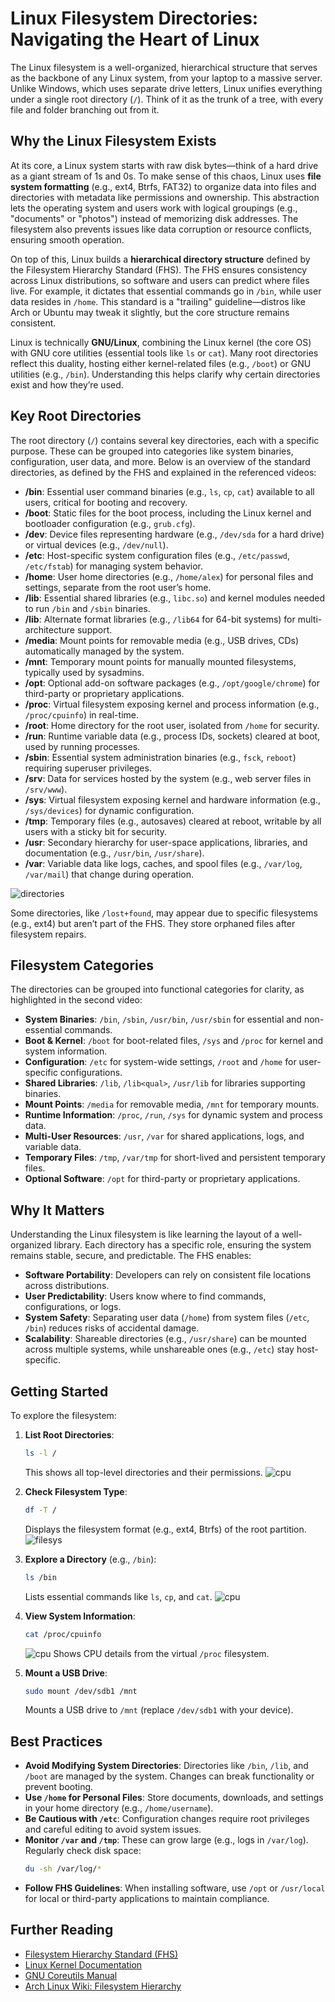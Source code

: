 # Linux Filesystem Directories: Navigating the Heart of Linux

The Linux filesystem is a well-organized, hierarchical structure that serves as the backbone of any Linux system, from your laptop to a massive server. Unlike Windows, which uses separate drive letters, Linux unifies everything under a single root directory (`/`). Think of it as the trunk of a tree, with every file and folder branching out from it. 

## Why the Linux Filesystem Exists

At its core, a Linux system starts with raw disk bytes—think of a hard drive as a giant stream of 1s and 0s. To make sense of this chaos, Linux uses **file system formatting** (e.g., ext4, Btrfs, FAT32) to organize data into files and directories with metadata like permissions and ownership. This abstraction lets the operating system and users work with logical groupings (e.g., "documents" or "photos") instead of memorizing disk addresses. The filesystem also prevents issues like data corruption or resource conflicts, ensuring smooth operation.

On top of this, Linux builds a **hierarchical directory structure** defined by the Filesystem Hierarchy Standard (FHS). The FHS ensures consistency across Linux distributions, so software and users can predict where files live. For example, it dictates that essential commands go in `/bin`, while user data resides in `/home`. This standard is a "trailing" guideline—distros like Arch or Ubuntu may tweak it slightly, but the core structure remains consistent.

Linux is technically **GNU/Linux**, combining the Linux kernel (the core OS) with GNU core utilities (essential tools like `ls` or `cat`). Many root directories reflect this duality, hosting either kernel-related files (e.g., `/boot`) or GNU utilities (e.g., `/bin`). Understanding this helps clarify why certain directories exist and how they’re used.

## Key Root Directories

The root directory (`/`) contains several key directories, each with a specific purpose. These can be grouped into categories like system binaries, configuration, user data, and more. Below is an overview of the standard directories, as defined by the FHS and explained in the referenced videos:

- **/bin**: Essential user command binaries (e.g., `ls`, `cp`, `cat`) available to all users, critical for booting and recovery.
- **/boot**: Static files for the boot process, including the Linux kernel and bootloader configuration (e.g., `grub.cfg`).
- **/dev**: Device files representing hardware (e.g., `/dev/sda` for a hard drive) or virtual devices (e.g., `/dev/null`).
- **/etc**: Host-specific system configuration files (e.g., `/etc/passwd`, `/etc/fstab`) for managing system behavior.
- **/home**: User home directories (e.g., `/home/alex`) for personal files and settings, separate from the root user’s home.
- **/lib**: Essential shared libraries (e.g., `libc.so`) and kernel modules needed to run `/bin` and `/sbin` binaries.
- **/lib<qual>**: Alternate format libraries (e.g., `/lib64` for 64-bit systems) for multi-architecture support.
- **/media**: Mount points for removable media (e.g., USB drives, CDs) automatically managed by the system.
- **/mnt**: Temporary mount points for manually mounted filesystems, typically used by sysadmins.
- **/opt**: Optional add-on software packages (e.g., `/opt/google/chrome`) for third-party or proprietary applications.
- **/proc**: Virtual filesystem exposing kernel and process information (e.g., `/proc/cpuinfo`) in real-time.
- **/root**: Home directory for the root user, isolated from `/home` for security.
- **/run**: Runtime variable data (e.g., process IDs, sockets) cleared at boot, used by running processes.
- **/sbin**: Essential system administration binaries (e.g., `fsck`, `reboot`) requiring superuser privileges.
- **/srv**: Data for services hosted by the system (e.g., web server files in `/srv/www`).
- **/sys**: Virtual filesystem exposing kernel and hardware information (e.g., `/sys/devices`) for dynamic configuration.
- **/tmp**: Temporary files (e.g., autosaves) cleared at reboot, writable by all users with a sticky bit for security.
- **/usr**: Secondary hierarchy for user-space applications, libraries, and documentation (e.g., `/usr/bin`, `/usr/share`).
- **/var**: Variable data like logs, caches, and spool files (e.g., `/var/log`, `/var/mail`) that change during operation.

![directories](./screenshots/directories.png)

Some directories, like `/lost+found`, may appear due to specific filesystems (e.g., ext4) but aren’t part of the FHS. They store orphaned files after filesystem repairs.

## Filesystem Categories

The directories can be grouped into functional categories for clarity, as highlighted in the second video:
- **System Binaries**: `/bin`, `/sbin`, `/usr/bin`, `/usr/sbin` for essential and non-essential commands.
- **Boot & Kernel**: `/boot` for boot-related files, `/sys` and `/proc` for kernel and system information.
- **Configuration**: `/etc` for system-wide settings, `/root` and `/home` for user-specific configurations.
- **Shared Libraries**: `/lib`, `/lib<qual>`, `/usr/lib` for libraries supporting binaries.
- **Mount Points**: `/media` for removable media, `/mnt` for temporary mounts.
- **Runtime Information**: `/proc`, `/run`, `/sys` for dynamic system and process data.
- **Multi-User Resources**: `/usr`, `/var` for shared applications, logs, and variable data.
- **Temporary Files**: `/tmp`, `/var/tmp` for short-lived and persistent temporary files.
- **Optional Software**: `/opt` for third-party or proprietary applications.

## Why It Matters

Understanding the Linux filesystem is like learning the layout of a well-organized library. Each directory has a specific role, ensuring the system remains stable, secure, and predictable. The FHS enables:
- **Software Portability**: Developers can rely on consistent file locations across distributions.
- **User Predictability**: Users know where to find commands, configurations, or logs.
- **System Safety**: Separating user data (`/home`) from system files (`/etc`, `/bin`) reduces risks of accidental damage.
- **Scalability**: Shareable directories (e.g., `/usr/share`) can be mounted across multiple systems, while unshareable ones (e.g., `/etc`) stay host-specific.

## Getting Started

To explore the filesystem:
1. **List Root Directories**:
   ```bash
   ls -l /
   ```
   This shows all top-level directories and their permissions.
   ![cpu](./screenshots/1.png)

2. **Check Filesystem Type**:
   ```bash
   df -T /
   ```
   Displays the filesystem format (e.g., ext4, Btrfs) of the root partition.
   ![filesys](./screenshots/2.png)

3. **Explore a Directory** (e.g., `/bin`):
   ```bash
   ls /bin
   ```
   Lists essential commands like `ls`, `cp`, and `cat`.
   ![cpu](./screenshots/3.png)

4. **View System Information**:
   ```bash
   cat /proc/cpuinfo
   ```
   ![cpu](./screenshots/4.png)
   Shows CPU details from the virtual `/proc` filesystem.

5. **Mount a USB Drive**:
   ```bash
   sudo mount /dev/sdb1 /mnt
   ```
   Mounts a USB drive to `/mnt` (replace `/dev/sdb1` with your device).

## Best Practices
- **Avoid Modifying System Directories**: Directories like `/bin`, `/lib`, and `/boot` are managed by the system. Changes can break functionality or prevent booting.
- **Use `/home` for Personal Files**: Store documents, downloads, and settings in your home directory (e.g., `/home/username`).
- **Be Cautious with `/etc`**: Configuration changes require root privileges and careful editing to avoid system issues.
- **Monitor `/var` and `/tmp`**: These can grow large (e.g., logs in `/var/log`). Regularly check disk space:
   ```bash
   du -sh /var/log/*
   ```
- **Follow FHS Guidelines**: When installing software, use `/opt` or `/usr/local` for local or third-party applications to maintain compliance.

## Further Reading
- [Filesystem Hierarchy Standard (FHS)](http://www.pathname.com/fhs/)
- [Linux Kernel Documentation](https://www.kernel.org/doc/html/latest/)
- [GNU Coreutils Manual](https://www.gnu.org/software/coreutils/manual/)
- [Arch Linux Wiki: Filesystem Hierarchy](https://wiki.archlinux.org/title/Filesystem_hierarchy)


